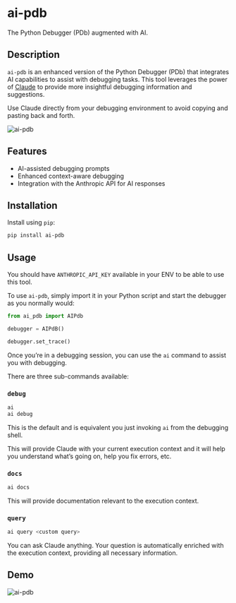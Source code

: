 # ai-pdb

The Python Debugger (PDb) augmented with AI.

## Description

`ai-pdb` is an enhanced version of the Python Debugger (PDb) that integrates AI capabilities to assist with debugging tasks. This tool leverages the power of [Claude](https://claude.ai) to provide more insightful debugging information and suggestions.

Use Claude directly from your debugging environment to avoid copying and pasting back and forth.

![ai-pdb](https://github.com/daninfpj/ai-pdb/assets/782931/cc7b8f3c-0338-44bc-8f70-9818b3a19de7)

## Features

- AI-assisted debugging prompts
- Enhanced context-aware debugging
- Integration with the Anthropic API for AI responses

## Installation

Install using `pip`:

```sh
pip install ai-pdb
```

## Usage

You should have `ANTHROPIC_API_KEY` available in your ENV to be able to use this tool.

To use `ai-pdb`, simply import it in your Python script and start the debugger as you normally would:

```python
from ai_pdb import AIPdb

debugger = AIPdB()

debugger.set_trace()
```

Once you’re in a debugging session, you can use the `ai` command to assist you with debugging.

There are three sub-commands available:

### `debug`

```sh
ai
ai debug
```

This is the default and is equivalent you just invoking `ai` from the debugging shell.

This will provide Claude with your current execution context and it will help you understand what’s going on, help you fix errors, etc.

### `docs`

```sh
ai docs
```

This will provide documentation relevant to the execution context.

### `query`

```sh
ai query <custom query>
```

You can ask Claude anything. Your question is automatically enriched with the execution context, providing all necessary information.

## Demo

![ai-pdb](https://github.com/daninfpj/ai-pdb/assets/782931/7f27da73-4b58-4780-b7bf-d81bf6a7d518)
